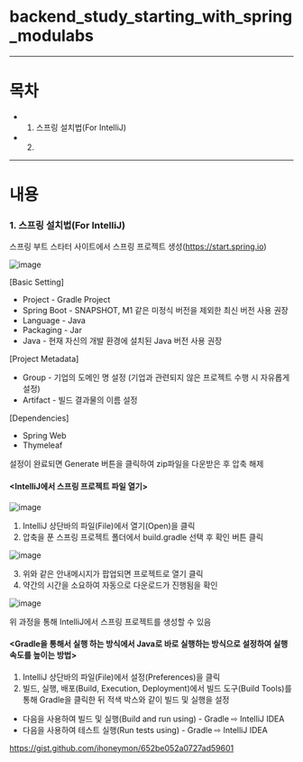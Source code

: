 # backend_study_starting_with_spring_modulabs
---
# 목차
- 1. 스프링 설치법(For IntelliJ)
- 2. 

---
# 내용
### 1. 스프링 설치법(For IntelliJ)
스프링 부트 스타터 사이트에서 스프링 프로젝트 생성(https://start.spring.io)

![image](https://user-images.githubusercontent.com/101415950/192459186-e7f13542-1063-451d-b9aa-1dc41ff08650.png)

[Basic Setting]
- Project - Gradle Project
- Spring Boot - SNAPSHOT, M1 같은 미정식 버전을 제외한 최신 버전 사용 권장
- Language - Java
- Packaging - Jar
- Java - 현재 자신의 개발 환경에 설치된 Java 버전 사용 권장

[Project Metadata]
- Group - 기업의 도메인 명 설정 (기업과 관련되지 않은 프로젝트 수행 시 자유롭게 설정)
- Artifact - 빌드 결과물의 이름 설정

[Dependencies]
- Spring Web
- Thymeleaf

설정이 완료되면  Generate 버튼을 클릭하여 zip파일을 다운받은 후 압축 해제

#### <IntelliJ에서 스프링 프로젝트 파일 열기>

![image](https://user-images.githubusercontent.com/101415950/192464593-05687cb8-63fc-4f75-b479-444342a26928.png)

1. IntelliJ 상단바의 파일(File)에서 열기(Open)을 클릭
2. 압축을 푼 스프링 프로젝트 폴더에서 build.gradle 선택 후 확인 버튼 클릭

![image](https://user-images.githubusercontent.com/101415950/192465073-0e5bcfa3-1049-4fc8-a63d-3e6e6865b05b.png)

3. 위와 같은 안내메시지가 팝업되면 프로젝트로 열기 클릭
4. 약간의 시간을 소요하여 자동으로 다운로드가 진행됨을 확인

![image](https://user-images.githubusercontent.com/101415950/192466398-a142b547-27a3-4d93-a754-960410c65a5b.png)

위 과정을 통해 IntelliJ에서 스프링 프로젝트를 생성할 수 있음

#### <Gradle을 통해서 실행 하는 방식에서 Java로 바로 실행하는 방식으로 설정하여 실행 속도를 높이는 방법>
1. IntelliJ 상단바의 파일(File)에서 설정(Preferences)을 클릭
2. 빌드, 실행, 배포(Build, Execution, Deployment)에서 빌드 도구(Build Tools)를 통해 Gradle을 클릭한 뒤 적색 박스와 같이 빌드 및 실행을 설정
 - 다음을 사용하여 빌드 및 실행(Build and run using) - Gradle ⇨ IntelliJ IDEA
 - 다음을 사용하여 테스트 실행(Run tests using) - Gradle ⇨ IntelliJ IDEA



https://gist.github.com/ihoneymon/652be052a0727ad59601
